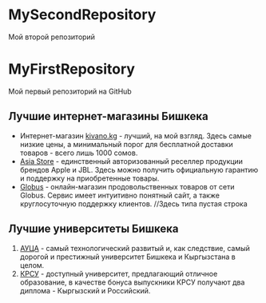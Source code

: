 # MySecondRepository
Мой второй репозиторий
# MyFirstRepository
Мой первый репозиторий на GitHub
## Лучшие интернет-магазины Бишкека
* Интернет-магазин [kivano.kg](kivano.kg) - лучший, на мой взгляд. Здесь самые низкие цены, а минимальный порог для бесплатной доставки товаров - всего лишь 1000 сомов.
* [Asia Store](asiastore.kg) - единственный авторизованный реселлер продукции брендов Apple и JBL. Здесь можно получить официальную гарантию и поддержку на приобретенные
товары.
* [Globus](globus.market.kg) - онлайн-магазин продовольственных товаров от сети Globus. Сервис имеет интуитивно понятный сайт, а также круглосуточную поддержку клиентов.
//Здесь типа пустая строка
## Лучшие университеты Бишкека
1. [АУЦА](auca.kg) - самый технологический развитый и, как следствие, самый дорогой и престижный
университет Бишкека и Кыргызстана в целом.
2. [КРСУ](krsu.kg) - доступный университет, предлагающий отличное образование, в качестве бонуса выпускники
КРСУ получают два диплома - Кыргызский и Российский.
